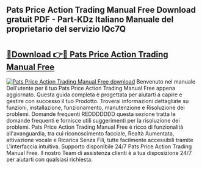 ## Pats Price Action Trading Manual Free Download gratuit PDF - Part-KDz Italiano Manuale del proprietario del servizio IQc7Q

# <h2><a href="http://dffiry.blite.top/?on=Pats+Price+Action+Trading+Manual+Free">🔗Download 👉🔴 Pats Price Action Trading Manual Free</a></h2>

[![Pats Price Action Trading Manual Free download](https://i.imgur.com/lujVjoI.png)](http://dffiry.blite.top/?on=Pats+Price+Action+Trading+Manual+Free)
Benvenuto nel manuale Dell'utente per il tuo Pats Price Action Trading Manual Free appena aggiornato. Questa guida completa è progettata per aiutarti a capire e gestire con successo il tuo Prodotto. Troverai informazioni dettagliate su funzioni, installazione, funzionamento, manutenzione e Risoluzione dei problemi. Domande frequenti REDDDDDDD questa sezione tratta le domande frequenti e fornisce utili suggerimenti per la risoluzione dei problemi. Pats Price Action Trading Manual Free è ricco di funzionalità all'avanguardia, tra cui riconoscimento facciale, Realtà Aumentata, attivazione vocale e Ricarica Senza Fili, tutte facilmente accessibili tramite L'interfaccia intuitiva. Supporto disponibile 24/7 Pats Price Action Trading Manual Free. Il nostro Team di assistenza clienti è a tua disposizione 24/7 per aiutarti con qualsiasi richiesta.
